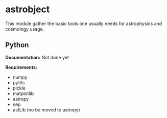 # astrobject
This module gather the basic tools one usually needs for astrophysics and cosmology usage. 

Python
------

**Documentation:** Not done yet

**Requirements:**

- numpy
- pyfits
- pickle
- matplotlib
- astropy
- sep
- astLib (no be moved to astropy)
